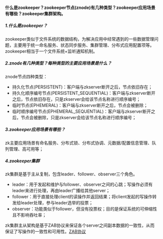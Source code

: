 #### 什么是zookeeper？zookeeper节点(znode)有几种类型？zookeeper应用场景有哪些？zookeeper集群架构。

##### 1.什么是zookeeper？

zookeeper类似于文件系统的数据结构，为解决应用中经常遇到的一些数据管理问题，主要用于统一命名服务、状态同步服务、集群管理、分布式应用配置项等。zookeeper相当于一个文件系统+监听通知机制。



##### 2.znode有几种类型？每种类型的主要应用场景是什么？

znode节点四种类型：

- 持久化节点(PERSISTENT)：客户端与zkserver断开之后，节点依旧存在；
- 持久化顺序编号节点(PERSISTENT_SEQUENTIAL)：客户端与zkserver断开之后，节点依旧存在，只是zkserver会给该节点名称进行顺序编号；
- 临时节点(EPHEMERAL)：客户端与zkserver断开之后，节点会被删除；
- 临时顺序编号节点(EPHEMERAL_SEQUENTIAL)：客户端与zkserver断开之后，节点会被删除，只是zkserver会给该节点名称进行顺序编号；



##### 3.zookeeper应用场景有哪些？

zk主要应用场景有命名服务、分布式锁、分布式协调、元数据/配置信息管理、队列管理、高可用等；



##### 4.zookeeper集群

zk集群是基于主从复制，包含leader、follower、observer三个角色。

- leader：用于发起和维护与follower、observer之间的心跳；写操作必须有leader来进行处理，再由leader广播给其他server；
- follower：用于直接处理client的读操作并返回结果；将client发起的写操作转发给leader处理，参与leader选举的投票；
- observer：功能类似于follower，但没有投票权；目的是保证系统的可伸缩性且不影响吞吐率；



zk集群主从架构是基于ZAB协议来保证各个server之间副本数据的一致性，从而保证了写操作的一致性和可用性。[ZAB协议](./20191218_zookeeper_zab_protocol.md)

